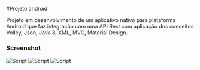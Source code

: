 #Projeto android

Projeto em desenvolvimento de um aplicativo nativo para plataforma Android que faz integração com uma API Rest com aplicação dos conceitos Volley, Json, Java 8, XML, MVC, Material Design.

### Screenshot

<img src="https://i.imgur.com/AX5NWHj.png" alt="Script">
<img src="https://i.imgur.com/iVpwNJ3.png" alt="Script">
<img src="https://i.imgur.com/kDrEGg7.png" alt="Script">
